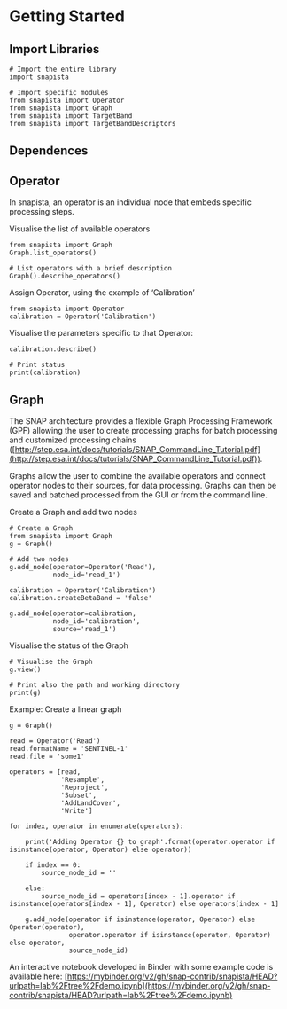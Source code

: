 # Getting Started


## Import Libraries

```
# Import the entire library
import snapista

# Import specific modules
from snapista import Operator
from snapista import Graph
from snapista import TargetBand
from snapista import TargetBandDescriptors
```

## Dependences

## Operator

In snapista, an operator is an individual node that embeds specific processing steps. 

Visualise the list of available operators 

```
from snapista import Graph
Graph.list_operators()

# List operators with a brief description
Graph().describe_operators()
```

Assign Operator, using the example of ‘Calibration’

```
from snapista import Operator
calibration = Operator('Calibration')
```

Visualise the parameters specific to that Operator:

```
calibration.describe()

# Print status
print(calibration)
```


## Graph

The SNAP architecture provides a flexible Graph Processing Framework (GPF) allowing the user to create processing graphs for batch processing and customized processing chains ([http://step.esa.int/docs/tutorials/SNAP_CommandLine_Tutorial.pdf](http://step.esa.int/docs/tutorials/SNAP_CommandLine_Tutorial.pdf)).

Graphs allow the user to combine the available operators and connect operator nodes to their sources, for data processing. Graphs can then be saved and batched processed from the GUI or from the command line.

Create a Graph and add two nodes

```
# Create a Graph
from snapista import Graph
g = Graph()

# Add two nodes
g.add_node(operator=Operator('Read'), 
           node_id='read_1')

calibration = Operator('Calibration')
calibration.createBetaBand = 'false'

g.add_node(operator=calibration, 
           node_id='calibration', 
           source='read_1')
```

Visualise the status of the Graph

```
# Visualise the Graph
g.view()

# Print also the path and working directory 
print(g)
```

Example: Create a linear graph

```
g = Graph() 

read = Operator('Read')
read.formatName = 'SENTINEL-1'
read.file = 'some1'

operators = [read,
             'Resample',
             'Reproject',
             'Subset',
             'AddLandCover',
             'Write']

for index, operator in enumerate(operators):

    print('Adding Operator {} to graph'.format(operator.operator if isinstance(operator, Operator) else operator))

    if index == 0:            
        source_node_id = ''

    else:
        source_node_id = operators[index - 1].operator if isinstance(operators[index - 1], Operator) else operators[index - 1]

    g.add_node(operator if isinstance(operator, Operator) else Operator(operator),
               operator.operator if isinstance(operator, Operator) else operator,
               source_node_id)
```

An interactive notebook developed in Binder with some example code is available here: [https://mybinder.org/v2/gh/snap-contrib/snapista/HEAD?urlpath=lab%2Ftree%2Fdemo.ipynb](https://mybinder.org/v2/gh/snap-contrib/snapista/HEAD?urlpath=lab%2Ftree%2Fdemo.ipynb) 
